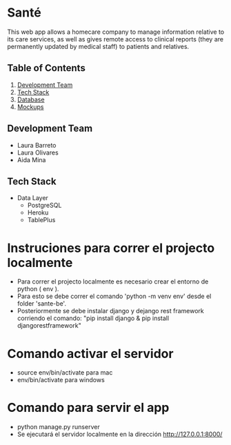 # Santé

This web app allows a homecare company to manage information relative to its care services, as well as gives remote access to clinical reports (they are permanently updated by medical staff) to patients and relatives.  

## Table of Contents

1. [Development Team](#development-team)
2. [Tech Stack](#tech-stack)
3. [Database](#)
4. [Mockups](#)

## Development Team
- Laura Barreto
- Laura Olivares
- Aida Mina

## Tech Stack
- Data Layer
  - PostgreSQL
  - Heroku
  - TablePlus

# Instruciones para correr el projecto localmente
- Para correr el projecto localmente es necesario crear el entorno de python ( env ).
- Para esto se debe correr el comando 'python -m venv env' desde el folder 'sante-be'.
- Posteriormente se debe instalar django y dejango rest framework corriendo el comando: "pip install django & pip install djangorestframework"

# Comando activar el servidor
- source env/bin/activate para mac
- env/bin/activate para windows

# Comando para servir el app
- python manage.py runserver
- Se ejecutará el servidor localmente en la dirección http://127.0.0.1:8000/
